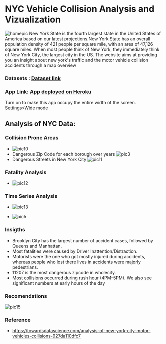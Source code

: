 # NYC Vehicle Collision Analysis and Vizualization

![homepic](https://user-images.githubusercontent.com/66205648/186534991-ea3796bb-8a20-4a7c-ae76-4f186bef1858.jpg)
New York State is the fourth largest state in the United States of America based on our latest projections.New York State has an overall population density of 421 people per square mile, with an area of 47,126 square miles. When most people think of New York, they immediately think of New York City, the largest city in the US. The website aims at providing you an insight about new york's traffic and the motor vehicle collision accidents through a map overview

### Datasets : [Dataset link](https://data.cityofnewyork.us/Public-Safety/Motor-Vehicle-Collisions-Crashes/h9gi-nx95)
### App Link: [App deployed on Heroku](https://vehicle-collision-vizapp.herokuapp.com/)
Turn on to make this app occupy the entire width of the screen. Settings>Wide mode
## Analysis of NYC Data:
### Collision Prone Areas
- ![pic10](https://user-images.githubusercontent.com/66205648/181935811-2019adca-d9b5-40cd-bb63-3fcd04d593f6.png)
- Dangerous Zip Code for each borough over years
![pic3](https://user-images.githubusercontent.com/66205648/181935839-1c80c014-a222-48b4-9d57-6ba7f96f7f0b.png)
- Dangerous Streets in New York City
![pic11](https://user-images.githubusercontent.com/66205648/181935931-721379f3-f17a-48b7-989e-cb0ede30256e.png)


### Fatality Analysis
- ![pic12](https://user-images.githubusercontent.com/66205648/181935976-5517e248-8d84-4e3d-83b6-755a55f12dd8.png)


### Time Series Analysis
- ![pic13](https://user-images.githubusercontent.com/66205648/181936063-4100f018-d239-4f03-ae8d-3d44a879cf2f.png)

- ![pic5](https://user-images.githubusercontent.com/66205648/181936099-824cdf1f-1299-498b-b8b7-c8670ee41025.png)

### Insigths
 - Brooklyn City has the largest number of accident cases, followed by Queens and Manhattan.
 - Most fatalities were caused by Driver Inattention/Distraction.
 - Motorists were the one who got mostly injured during accidents, whereas people who lost there lives in accidents were majorly pedestrians.
 - 11207 is the most dangerous zipcode in wholecity.
 - Most collisions occurred during rush hour (4PM–5PM). We also see significant numbers at early hours of the day

### Recomendations 
![pic15](https://user-images.githubusercontent.com/66205648/181937401-b750295d-e4d0-43fe-bbfc-558807aaec57.png)
### Reference
- https://towardsdatascience.com/analysis-of-new-york-city-motor-vehicles-collisions-927da110dfc7
